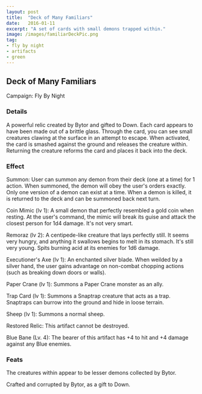 ```yaml
---
layout: post
title:  "Deck of Many Familiars"
date:   2016-01-11
excerpt: "A set of cards with small demons trapped within."
image: /images/familiarDeckPic.png
tag:
- fly by night
- artifacts 
- green
---
```


## Deck of Many Familiars
Campaign: Fly By Night

### Details

A powerful relic created by Bytor and gifted to Down. Each card appears to have been made out of a brittle glass. Through the card, you can see small creatures clawing at the surface in an attempt to escape. When activated, the card is smashed against the ground and releases the creature within. Returning the creature reforms the card and places it back into the deck.


### Effect

Summon:
User can summon any demon from their deck (one at a time) for 1 action. When summoned, the demon will obey the user's orders exactly. Only one version of a demon can exist at a time. When a demon is killed, it is returned to the deck and can be summoned back next turn.

Coin Mimic (lv 1): A small demon that perfectly resembled a gold coin when resting. At the user's command, the mimic will break its guise and attack the closest person for 1d4 damage. It's not very smart.

Remoraz (lv 2): A centipede-like creature that lays perfectly still. It seems very hungry, and anything it swallows begins to melt in its stomach. It's still very young. Spits burning acid at its enemies for 1d6 damage.

Executioner's Axe (lv 1): An enchanted silver blade. When weilded by a silver hand, the user gains advantage on non-combat chopping actions (such as breaking down doors or walls).

Paper Crane (lv 1): Summons a Paper Crane monster as an ally.

Trap Card (lv 1): Summons a Snaptrap creature that acts as a trap. Snaptraps can burrow into the ground and hide in loose terrain.

Sheep (lv 1): Summons a normal sheep.

Restored Relic:
This artifact cannot be destroyed.

Blue Bane (Lv. 4):
The bearer of this artifact has +4 to hit and +4 damage against any Blue enemies.

### Feats

The creatures within appear to be lesser demons collected by Bytor.

Crafted and corrupted by Bytor, as a gift to Down.
